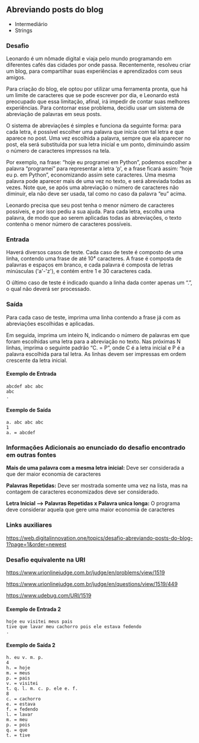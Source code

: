 ## Abreviando posts do blog
* Intermediário
* Strings

### Desafio
Leonardo é um nômade digital e viaja pelo mundo programando em diferentes cafés das cidades por onde passa. Recentemente, resolveu criar um blog, para compartilhar suas experiências e aprendizados com seus amigos.

Para criação do blog, ele optou por utilizar uma ferramenta pronta, que há um limite de caracteres que se pode escrever por dia, e Leonardo está preocupado que essa limitação, afinal, irá impedir de contar suas melhores experiências. Para contornar esse problema, decidiu usar um sistema de abreviação de palavras em seus posts.

O sistema de abreviações é simples e funciona da seguinte forma: para cada letra, é possível escolher uma palavra que inicia com tal letra e que aparece no post. Uma vez escolhida a palavra, sempre que ela aparecer no post, ela será substituída por sua letra inicial e um ponto, diminuindo assim o número de caracteres impressos na tela.

Por exemplo, na frase: “hoje eu programei em Python”, podemos escolher a palavra “programei” para representar a letra ‘p', e a frase ficará assim: “hoje eu p. em Python”, economizando assim sete caracteres. Uma mesma palavra pode aparecer mais de uma vez no texto, e será abreviada todas as vezes. Note que, se após uma abreviação o número de caracteres não diminuir, ela não deve ser usada, tal como no caso da palavra “eu” acima.

Leonardo precisa que seu post tenha o menor número de caracteres possíveis, e por isso pediu a sua ajuda. Para cada letra, escolha uma palavra, de modo que ao serem aplicadas todas as abreviações, o texto contenha o menor número de caracteres possíveis.

### Entrada
Haverá diversos casos de teste. Cada caso de teste é composto de uma linha, contendo uma frase de até 10⁴ caracteres. A frase é composta de palavras e espaços em branco, e cada palavra é composta de letras minúsculas ('a'-'z'), e contém entre 1 e 30 caracteres cada.

O último caso de teste é indicado quando a linha dada conter apenas um “.”, o qual não deverá ser processado.

### Saída
Para cada caso de teste, imprima uma linha contendo a frase já com as abreviações escolhidas e aplicadas.

Em seguida, imprima um inteiro N, indicando o número de palavras em que foram escolhidas uma letra para a abreviação no texto. Nas próximas N linhas, imprima o seguinte padrão “C. = P”, onde C é a letra inicial e P é a palavra escolhida para tal letra. As linhas devem ser impressas em ordem crescente da letra inicial.


#### Exemplo de Entrada	
~~~~
abcdef abc abc
abc
.
~~~~
#### Exemplo de Saída
~~~~
a. abc abc abc
1
a. = abcdef
~~~~

### Informações Adicionais ao enunciado do desafio encontrado em outras fontes

**Mais de uma palavra com a mesma letra inicial:** Deve ser considerada a que der maior economia de caracteres

**Palavras Repetidas:** Deve ser mostrada somente uma vez na lista, mas na contagem de caracteres economizados deve ser considerado.

**Letra Inicial --> Palavras Repetidas x Palavra unica longa:** O programa deve considerar aquela que gere uma maior economia de caracteres


### Links auxiliares
https://web.digitalinnovation.one/topics/desafio-abreviando-posts-do-blog-1?page=1&order=newest

### Desafio equivalente na URI
https://www.urionlinejudge.com.br/judge/en/problems/view/1519

https://www.urionlinejudge.com.br/judge/en/questions/view/1519/449

https://www.udebug.com/URI/1519

#### Exemplo de Entrada 2 
~~~~
hoje eu visitei meus pais
tive que lavar meu cachorro pois ele estava fedendo
.
~~~~
#### Exemplo de Saída 2
~~~~
h. eu v. m. p.
4
h. = hoje
m. = meus
p. = pais
v. = visitei
t. q. l. m. c. p. ele e. f.
8
c. = cachorro
e. = estava
f. = fedendo
l. = lavar
m. = meu
p. = pois
q. = que
t. = tive
~~~~
